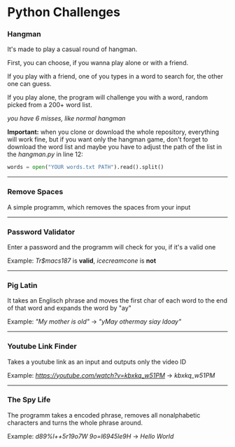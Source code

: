 
# Python Challenges

### Hangman

It's made to play a casual round of hangman.

First, you can choose, if you wanna play alone or with a friend.

If you play with a friend, one of you types in a word to search for, the other one can guess.

If you play alone, the program will challenge you with a word, random picked from a 200+ word list.

*you have 6 misses, like normal hangman*

**Important:** when you clone or download the whole repository, everything will work fine, but if you want only the hangman game, don't forget to download the word list and maybe you have to adjust the path of the list in the *hangman.py* in line 12:

```python
words = open("YOUR words.txt PATH").read().split()
```

---

### Remove Spaces

A simple programm, which removes the spaces from your input

---

### Password Validator

Enter a password and the programm will check for you, if it's a valid one

Example: *Tr$macs187* is **valid**, *icecreamcone* is **not**

---

### Pig Latin

It takes an Englisch phrase
and moves the first char of each word to the end of that word and expands the word by "ay"

Example: *"My mother is old"* -> *"yMay othermay siay ldoay"*

---

### Youtube Link Finder

Takes a youtube link as an input and outputs only the video ID

Example: *https://youtube.com/watch?v=kbxkq_w51PM* -> *kbxkq_w51PM*

---

### The Spy Life

The programm takes a encoded phrase, removes all nonalphabetic characters and turns the whole phrase around.

Example: *d89%l++5r19o7W 9o=l6945le9H* -> *Hello World*
